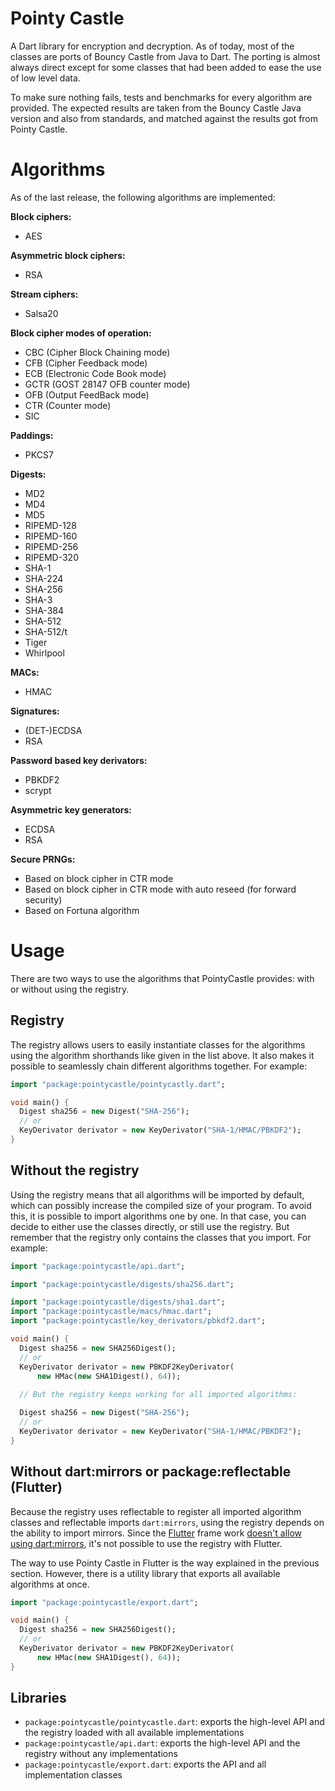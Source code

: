 Pointy Castle
=============

A Dart library for encryption and decryption. As of today, most of the classes 
are ports of Bouncy Castle from Java to Dart. The porting is almost always 
direct except for some classes that had been added to ease the use of low level 
data.

To make sure nothing fails, tests and benchmarks for every algorithm are 
provided. The expected results are taken from the Bouncy Castle Java version 
and also from standards, and matched against the results got from Pointy Castle.

# Algorithms 

As of the last release, the following algorithms are implemented:

**Block ciphers:**
  * AES

**Asymmetric block ciphers:**
  * RSA

**Stream ciphers:**
  * Salsa20

**Block cipher modes of operation:**
  * CBC (Cipher Block Chaining mode)
  * CFB (Cipher Feedback mode)
  * ECB (Electronic Code Book mode)
  * GCTR (GOST 28147 OFB counter mode)
  * OFB (Output FeedBack mode)
  * CTR (Counter mode)
  * SIC

**Paddings:**
  * PKCS7 

**Digests:**
  * MD2
  * MD4
  * MD5
  * RIPEMD-128
  * RIPEMD-160
  * RIPEMD-256
  * RIPEMD-320
  * SHA-1
  * SHA-224
  * SHA-256
  * SHA-3
  * SHA-384
  * SHA-512
  * SHA-512/t
  * Tiger
  * Whirlpool

**MACs:**
  * HMAC

**Signatures:**
  * (DET-)ECDSA
  * RSA

**Password based key derivators:**
  * PBKDF2
  * scrypt

**Asymmetric key generators:**
  * ECDSA
  * RSA

**Secure PRNGs:**
  * Based on block cipher in CTR mode
  * Based on block cipher in CTR mode with auto reseed (for forward security)
  * Based on Fortuna algorithm


# Usage

There are two ways to use the algorithms that PointyCastle provides: with or 
without using the registry.

## Registry

The registry allows users to easily instantiate classes for the algorithms using
the algorithm shorthands like given in the list above.  It also makes it possible
to seamlessly chain different algorithms together.  For example:

```dart
import "package:pointycastle/pointycastly.dart";

void main() {
  Digest sha256 = new Digest("SHA-256");
  // or
  KeyDerivator derivator = new KeyDerivator("SHA-1/HMAC/PBKDF2");
}
```

## Without the registry

Using the registry means that all algorithms will be imported by default, which
can possibly increase the compiled size of your program.  To avoid this, it is 
possible to import algorithms one by one.  In that case, you can decide to either
use the classes directly, or still use the registry.  But remember that the 
registry only contains the classes that you import.  For example:

```dart
import "package:pointycastle/api.dart";

import "package:pointycastle/digests/sha256.dart";

import "package:pointycastle/digests/sha1.dart";
import "package:pointycastle/macs/hmac.dart";
import "package:pointycastle/key_derivators/pbkdf2.dart";

void main() {
  Digest sha256 = new SHA256Digest();
  // or
  KeyDerivator derivator = new PBKDF2KeyDerivator(
      new HMac(new SHA1Digest(), 64));
  
  // But the registry keeps working for all imported algorithms:

  Digest sha256 = new Digest("SHA-256");
  // or
  KeyDerivator derivator = new KeyDerivator("SHA-1/HMAC/PBKDF2");
}
```

## Without dart:mirrors or package:reflectable (Flutter)

Because the registry uses reflectable to register all imported algorithm classes
and reflectable imports `dart:mirrors`, using the registry depends on the ability
to import mirrors.  Since the [Flutter](https://flutter.io) frame work 
[doesn't allow using dart:mirrors](https://github.com/flutter/flutter/issues/1150),
it's not possible to use the registry with Flutter.

The way to use Pointy Castle in Flutter is the way explained in the previous 
section.  However, there is a utility library that exports all available 
algorithms at once.

```dart
import "package:pointycastle/export.dart";

void main() {
  Digest sha256 = new SHA256Digest();
  // or
  KeyDerivator derivator = new PBKDF2KeyDerivator(
      new HMac(new SHA1Digest(), 64));
}
```


## Libraries

 * `package:pointycastle/pointycastle.dart`: exports the high-level API and the 
    registry loaded with all available implementations
 * `package:pointycastle/api.dart`: exports the high-level API and the registry 
    without any implementations
 * `package:pointycastle/export.dart`: exports the API and all implementation 
    classes


